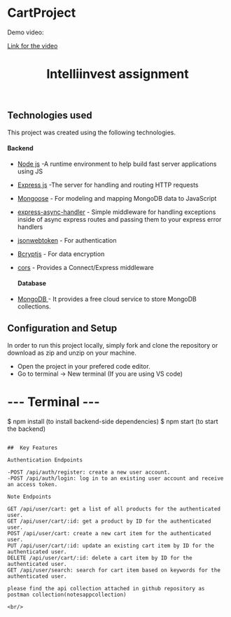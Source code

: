 # CartProject

Demo video:

[Link for the video](https://drive.google.com/file/d/1fO5cF8fnK6r-jLck9wMVUXFFC2iAPrks/view?usp=sharing)

<h5  align ="center"> 
  <H1 align ="center" > Intelliinvest assignment  </h1>
<br/>
  
##  Technologies used

This project was created using the following technologies.

####  Backend 

- [Node js](https://nodejs.org/en/) -A runtime environment to help build fast server applications using JS
- [Express js](https://www.npmjs.com/package/express) -The server for handling and routing HTTP requests
- [Mongoose](https://mongoosejs.com/) - For modeling and mapping MongoDB data to JavaScript
- [express-async-handler](https://www.npmjs.com/package/express-async-handler) - Simple middleware for handling exceptions inside of async express routes and passing them to your express error handlers 
- [jsonwebtoken](https://www.npmjs.com/package/jsonwebtoken) - For authentication
- [Bcryptjs](https://www.npmjs.com/package/bcryptjs) - For data encryption
- [cors](https://www.npmjs.com/package/cors) - Provides a Connect/Express middleware

  ####  Database 

 - [MongoDB ](https://www.mongodb.com/) - It provides a free cloud service to store MongoDB collections.


## Configuration and Setup

In order to run this project locally, simply fork and clone the repository or download as zip and unzip on your machine.

- Open the project in your prefered code editor.
- Go to terminal -> New terminal (If you are using VS code)

# --- Terminal ---

$ npm install (to install backend-side dependencies)
$ npm start (to start the backend)
```

##  Key Features

Authentication Endpoints

-POST /api/auth/register: create a new user account.
-POST /api/auth/login: log in to an existing user account and receive an access token.

Note Endpoints

GET /api/user/cart: get a list of all products for the authenticated user.
GET /api/user/cart/:id: get a product by ID for the authenticated user.
POST /api/user/cart: create a new cart item for the authenticated user.
PUT /api/user/cart/:id: update an existing cart item by ID for the authenticated user.
DELETE /api/user/cart/:id: delete a cart item by ID for the authenticated user.
GET /api/user/search: search for cart item based on keywords for the authenticated user.

please find the api collection attached in github repository as postman collection(notesappcollection)

<br/>

